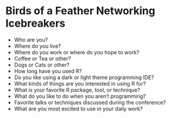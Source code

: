 # Birds of a Feather Networking Icebreakers

- Who are you?
- Where do you live?
- Where do you work or where do you hope to work?
- Coffee or Tea or other?
- Dogs or Cats or other?
- How long have you used R?
- Do you like using a dark or light theme programming IDE?
- What kinds of things are you interested in using R for?
- What is your favorite R package, tool, or technique?
- What do you like to do when you aren’t programming?
- Favorite talks or techniques discussed during the conference?
- What are you most excited to use in your daily work?
